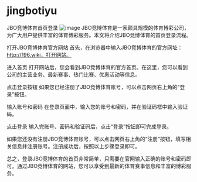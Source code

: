# jingbotiyu
JBO竞博体育首页登录
![image](https://user-images.githubusercontent.com/132263395/235639609-1f2d875b-9105-4f41-b1ee-6acdb7690a3b.png)
JBO竞博体育是一家颇具规模的体育博彩公司，为广大用户提供丰富的体育博彩服务。本文将介绍JBO竞博体育的首页登录流程。

打开JBO竞博体育官方网站
首先，在浏览器中输入JBO竞博体育的官方网址：http://196.wiki，打开网站。

进入首页
打开网站后，您会看到JBO竞博体育的官方首页。在这里，您可以看到公司的主营业务、最新赛事、热门比赛、优惠活动等信息。

点击登录按钮
如果您已经注册了JBO竞博体育账号，可以点击网页右上角的“登录”按钮。

输入账号和密码
在登录页面中，输入您的账号和密码，并在验证码框中输入验证码。

点击登录
输入完账号、密码和验证码后，点击“登录”按钮即可完成登录。

如果您还没有注册JBO竞博体育账号，可以点击网页右上角的“注册”按钮，填写相关信息并注册账号。注册成功后，按照以上步骤登录即可。

总之，登录JBO竞博体育的首页非常简单，只需要在官网输入正确的账号和密码即可。通过JBO竞博体育的网站，您可以享受到最新的体育赛事信息和丰富的博彩服务。
